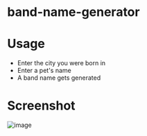 # band-name-generator

# Usage
- Enter the city you were born in
- Enter a pet's name
- A band name gets generated

# Screenshot
![image](https://user-images.githubusercontent.com/26530136/162816829-d12daba5-4830-4b91-878b-58d990c76f37.png)
